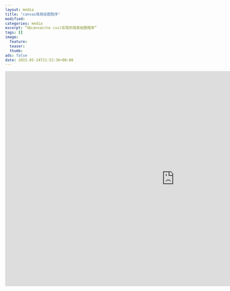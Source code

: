 ```yaml
---
layout: media
title: "canvas简易绘图程序"
modified:
categories: media
excerpt: “纯canvas(no css)实现的简易绘图程序”
tags: []
image:
  feature:
  teaser:
  thumb:
ads: false
date: 2015-05-24T21:52:36+08:00
---
```


<iframe width="1100" height="700" src="http://sandbox.runjs.cn/show/6tw9ychj" allowfullscreen="allowfullscreen" frameborder="0"></iframe>